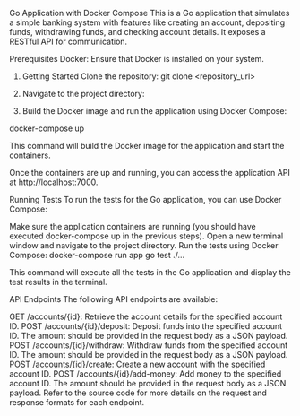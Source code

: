 Go Application with Docker Compose
This is a Go application that simulates a simple banking system with features like creating an account, depositing funds, withdrawing funds, and checking account details. It exposes a RESTful API for communication.

Prerequisites
Docker: Ensure that Docker is installed on your system.

1. Getting Started
Clone the repository:
git clone <repository_url>

2. Navigate to the project directory:



3. Build the Docker image and run the application using Docker Compose:


docker-compose up

This command will build the Docker image for the application and start the containers.

Once the containers are up and running, you can access the application API at http://localhost:7000.

Running Tests
To run the tests for the Go application, you can use Docker Compose:

Make sure the application containers are running (you should have executed docker-compose up in the previous steps).
Open a new terminal window and navigate to the project directory.
Run the tests using Docker Compose:
docker-compose run app go test ./...

This command will execute all the tests in the Go application and display the test results in the terminal.

API Endpoints
The following API endpoints are available:

GET /accounts/{id}: Retrieve the account details for the specified account ID.
POST /accounts/{id}/deposit: Deposit funds into the specified account ID. The amount should be provided in the request body as a JSON payload.
POST /accounts/{id}/withdraw: Withdraw funds from the specified account ID. The amount should be provided in the request body as a JSON payload.
POST /accounts/{id}/create: Create a new account with the specified account ID.
POST /accounts/{id}/add-money: Add money to the specified account ID. The amount should be provided in the request body as a JSON payload.
Refer to the source code for more details on the request and response formats for each endpoint.
